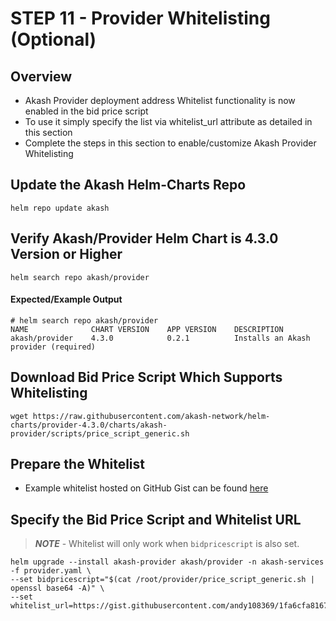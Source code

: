 # STEP 11 - Provider Whitelisting (Optional)

## Overview

* Akash Provider deployment address Whitelist functionality is now enabled in the bid price script
* To use it simply specify the list via whitelist\_url attribute as detailed in this section
* Complete the steps in this section to enable/customize Akash Provider Whitelisting

## Update the Akash Helm-Charts Repo

```
helm repo update akash
```

## Verify Akash/Provider Helm Chart is 4.3.0 Version or Higher

```
helm search repo akash/provider
```

#### Expected/Example Output

```
# helm search repo akash/provider
NAME              CHART VERSION    APP VERSION    DESCRIPTION                          
akash/provider    4.3.0            0.2.1          Installs an Akash provider (required)
```

## Download Bid Price Script Which Supports Whitelisting

```
wget https://raw.githubusercontent.com/akash-network/helm-charts/provider-4.3.0/charts/akash-provider/scripts/price_script_generic.sh
```

## Prepare the Whitelist

* Example whitelist hosted on GitHub Gist can be found [here](https://gist.github.com/andy108369/1fa6cfa81674bce438a450d6c14395ea)

## Specify the Bid Price Script and Whitelist URL

> _**NOTE**_ - Whitelist will only work when `bidpricescript` is also set.

```
helm upgrade --install akash-provider akash/provider -n akash-services -f provider.yaml \
--set bidpricescript="$(cat /root/provider/price_script_generic.sh | openssl base64 -A)" \
--set whitelist_url=https://gist.githubusercontent.com/andy108369/1fa6cfa81674bce438a450d6c14395ea/raw/bc9f564ff9223bb8abf2c521fe330ed7348e6c76/whitelist.txt
```

